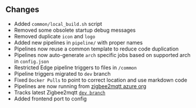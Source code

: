 ## Changes
- Added `common/local_build.sh` script
- Removed some obsolete startup debug messages
- Removed duplicate `icon` and `logo`
- Added new pipelines in `pipeline/` with proper names
- Pipelines now reuse a common template to reduce code duplication
- Pipelines now auto-generate `arch` specific jobs based on supported arch in `config.json`
- Restricted Edge pipeline triggers to files in `/common`
- Pipeline triggers migrated to `dev` branch
- Fixed `Docker Pulls` to point to correct location and use markdown code
- Pipelines are now running from [zigbee2mqtt azure org](https://dev.azure.com/zigbee2mqtt/Zigbee2mqtt%20Add-on/_build)
- Tracks latest Zigbee2mqtt [`dev branch`](https://github.com/Koenkk/zigbee2mqtt/commits/dev)
- Added frontend port to config